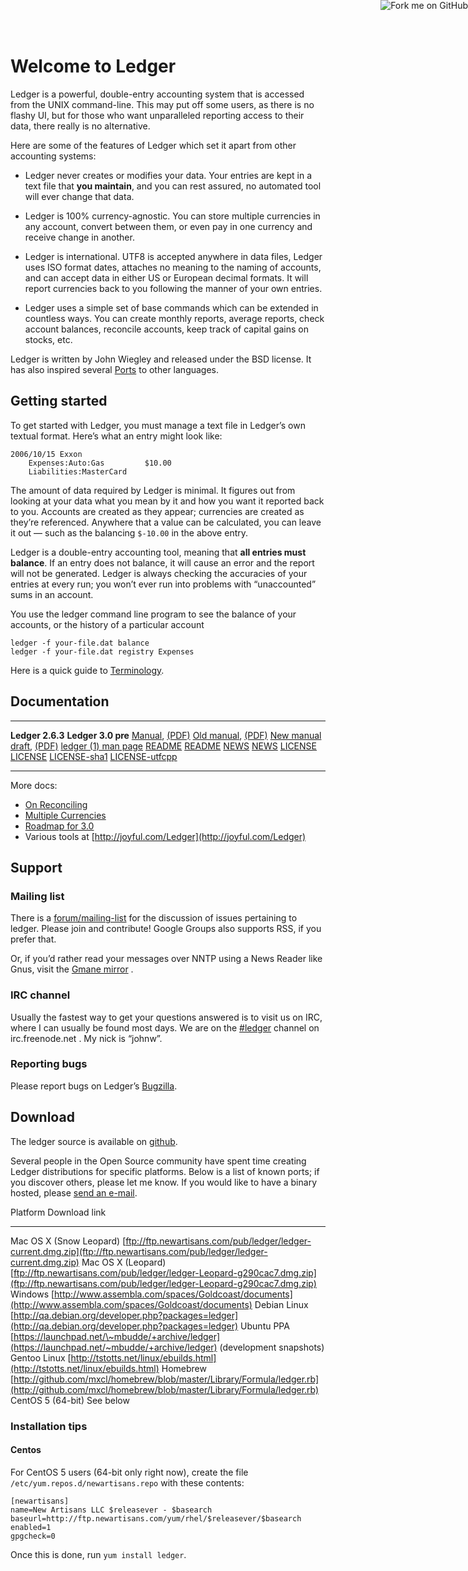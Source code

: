 <a href="http://github.com/jwiegley/ledger">
<img style="position: absolute; top: 0; right: 0; border: 0;" src="https://assets2.github.com/img/71eeaab9d563c2b3c590319b398dd35683265e85?repo=&url=http%3A%2F%2Fs3.amazonaws.com%2Fgithub%2Fribbons%2Fforkme_right_gray_6d6d6d.png&path=" alt="Fork me on GitHub" />
</a>

# Welcome to Ledger

Ledger is a powerful, double-entry accounting system that is accessed
from the UNIX command-line. This may put off some users, as there is no
flashy UI, but for those who want unparalleled reporting access to their
data, there really is no alternative.

Here are some of the features of Ledger which set it apart from other
accounting systems:

-   Ledger never creates or modifies your data. Your entries are kept in
    a text file that **you maintain**, and you can rest assured, no
    automated tool will ever change that data.

-   Ledger is 100% currency-agnostic. You can store multiple currencies
    in any account, convert between them, or even pay in one currency
    and receive change in another.

-   Ledger is international. UTF8 is accepted anywhere in data files,
    Ledger uses ISO format dates, attaches no meaning to the naming of
    accounts, and can accept data in either US or European decimal
    formats. It will report currencies back to you following the manner
    of your own entries.

-   Ledger uses a simple set of base commands which can be extended in
    countless ways. You can create monthly reports, average reports,
    check account balances, reconcile accounts, keep track of capital
    gains on stocks, etc.

Ledger is written by John Wiegley and released under the BSD license. It
has also inspired several [Ports](Ports.html) to other languages.

## Getting started

To get started with Ledger, you must manage a text file in Ledger’s own
textual format. Here’s what an entry might look like:

    2006/10/15 Exxon
        Expenses:Auto:Gas         $10.00
        Liabilities:MasterCard

The amount of data required by Ledger is minimal. It figures out from
looking at your data what you mean by it and how you want it reported
back to you. Accounts are created as they appear; currencies are created
as they’re referenced. Anywhere that a value can be calculated, you can
leave it out — such as the balancing `$-10.00` in the above entry.

Ledger is a double-entry accounting tool, meaning that **all entries
must balance**. If an entry does not balance, it will cause an error and
the report will not be generated. Ledger is always checking the
accuracies of your entries at every run; you won’t ever run into
problems with “unaccounted” sums in an account.

You use the ledger command line program to see the balance of your
accounts, or the history of a particular account

    ledger -f your-file.dat balance
    ledger -f your-file.dat registry Expenses

Here is a quick guide to [Terminology](Terminology.html).

## Documentation

  ---------------------------------------------------- ----------------------------------------------------------------
  **Ledger 2.6.3**                                     **Ledger 3.0 pre**
  [Manual](2.6/ledger.html), [(PDF)](2.6/ledger.pdf)   [Old manual](3.0/ledger.html), [(PDF)](3.0/ledger.pdf)
                                                       [New manual draft](3.0/ledger3.html), [(PDF)](3.0/ledger3.pdf)
                                                       [ledger (1) man page](3.0/ledger.1.html)
  [README](2.6/README)                                 [README](3.0/README)
  [NEWS](2.6/NEWS)                                     [NEWS](3.0/NEWS)
  [LICENSE](2.6/LICENSE)                               [LICENSE](3.0/LICENSE)
                                                       [LICENSE-sha1](3.0/LICENSE-sha1)
                                                       [LICENSE-utfcpp](3.0/LICENSE-utfcpp)
  ---------------------------------------------------- ----------------------------------------------------------------

More docs:

- [On Reconciling](On-reconciling.html)
- [Multiple Currencies](Multiple-currencies.html)
- [Roadmap for 3.0](Roadmap-for-3.0.html)
- Various tools at [http://joyful.com/Ledger](http://joyful.com/Ledger)

## Support

### Mailing list

There is a
[forum/mailing-list](http://groups.google.com/group/ledger-cli) for the
discussion of issues pertaining to ledger. Please join and contribute!
Google Groups also supports RSS, if you prefer that.

Or, if you’d rather read your messages over NNTP using a News Reader
like Gnus, visit the [Gmane
mirror](http://dir.gmane.org/gmane.comp.finance.ledger.general) .

### IRC channel

Usually the fastest way to get your questions answered is to visit us on
IRC, where I can usually be found most days. We are on the
[\#ledger](irc://irc.freenode.net/ledger) channel on irc.freenode.net . My
nick is “johnw”.

### Reporting bugs

Please report bugs on Ledger’s
[Bugzilla](http://newartisans.com/bugzilla/enter_bug.cgi).

## Download

The ledger source is available on [github](http://github.com/jwiegley/ledger).

Several people in the Open Source community have spent time creating
Ledger distributions for specific platforms. Below is a list of known
ports; if you discover others, please let me know. If you would like to
have a binary hosted, please [send an e-mail](mailto:jwiegley@gmail.com).

  Platform                  Download link
  ------------------------- -------------------------------------------------------------------------------------------------------------------------------------------------------------------------------------------------------------------------
  Mac OS X (Snow Leopard)   [ftp://ftp.newartisans.com/pub/ledger/ledger-current.dmg.zip](ftp://ftp.newartisans.com/pub/ledger/ledger-current.dmg.zip)
  Mac OS X (Leopard)        [ftp://ftp.newartisans.com/pub/ledger/ledger-Leopard-g290cac7.dmg.zip](ftp://ftp.newartisans.com/pub/ledger/ledger-Leopard-g290cac7.dmg.zip)
  Windows                   [http://www.assembla.com/spaces/Goldcoast/documents](http://www.assembla.com/spaces/Goldcoast/documents)
  Debian Linux              [http://qa.debian.org/developer.php?packages=ledger](http://qa.debian.org/developer.php?packages=ledger)
  Ubuntu PPA                [https://launchpad.net/\~mbudde/+archive/ledger](https://launchpad.net/~mbudde/+archive/ledger) (development snapshots)
  Gentoo Linux              [http://tstotts.net/linux/ebuilds.html](http://tstotts.net/linux/ebuilds.html)
  Homebrew                  [http://github.com/mxcl/homebrew/blob/master/Library/Formula/ledger.rb](http://github.com/mxcl/homebrew/blob/master/Library/Formula/ledger.rb)
  CentOS 5 (64-bit)         See below

### Installation tips

#### Centos

For CentOS 5 users (64-bit only right now), create the file
`/etc/yum.repos.d/newartisans.repo` with these contents:

    [newartisans]
    name=New Artisans LLC $releasever - $basearch
    baseurl=http://ftp.newartisans.com/yum/rhel/$releasever/$basearch
    enabled=1
    gpgcheck=0

Once this is done, run `yum install ledger`.

